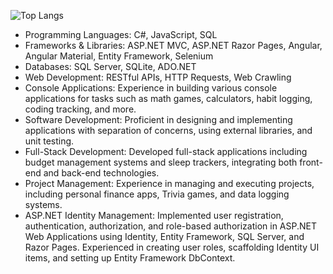 ![Top Langs](https://github-readme-stats.vercel.app/api/top-langs/?username=DLee211&theme=transparent&hide_progress=true)

* Programming Languages: C#, JavaScript, SQL
* Frameworks & Libraries: ASP.NET MVC, ASP.NET Razor Pages, Angular, Angular Material, Entity Framework, Selenium
* Databases: SQL Server, SQLite, ADO.NET
* Web Development: RESTful APIs, HTTP Requests, Web Crawling
* Console Applications: Experience in building various console applications for tasks such as math games, calculators, habit logging, coding tracking, and more.
* Software Development: Proficient in designing and implementing applications with separation of concerns, using external libraries, and unit testing.
* Full-Stack Development: Developed full-stack applications including budget management systems and sleep trackers, integrating both front-end and back-end technologies.
* Project Management: Experience in managing and executing projects, including personal finance apps, Trivia games, and data logging systems.
* ASP.NET Identity Management: Implemented user registration, authentication, authorization, and role-based authorization in ASP.NET Web Applications using Identity, Entity Framework, SQL Server, and Razor Pages. Experienced in creating user roles, scaffolding Identity UI items, and setting up Entity Framework DbContext.

